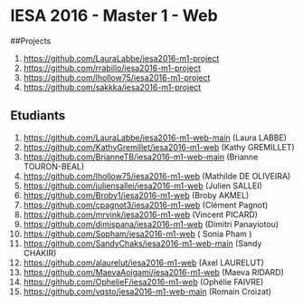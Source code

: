 # IESA 2016 - Master 1 - Web

##Projects

1. https://github.com/LauraLabbe/iesa2016-m1-project
2. https://github.com/rrabillo/iesa2016-m1-project
3. https://github.com/lhollow75/iesa2016-m1-project
4. https://github.com/sakkka/iesa2016-m1-project


## Etudiants

1. https://github.com/LauraLabbe/iesa2016-m1-web-main (Laura LABBE)
1. https://github.com/KathyGremillet/iesa2016-m1-web (Kathy GREMILLET)
1. https://github.com/BrianneTB/iesa2016-m1-web-main (Brianne TOURON-BEAL)
1. https://github.com/lhollow75/iesa2016-m1-web (Mathilde DE OLIVEIRA)
1. https://github.com/juliensallei/iesa2016-m1-web (Julien SALLEI)
1. https://github.com/Broby1/iesa2016-m1-web (Broby AKMEL)
1. https://github.com/cpagnot3/iesa2016-m1-web (Clément Pagnot)
1. https://github.com/mrvink/iesa2016-m1-web (Vincent PICARD)
1. https://github.com/dimispana/iesa2016-m1-web (Dimitri Panayiotou)
1. https://github.com/Sopham/iesa2016-m1-web ( Sonia Pham )
1. https://github.com/SandyChaks/iesa2016-m1-web-main (Sandy CHAKIR)
1. https://github.com/alaurelut/iesa2016-m1-web (Axel LAURELUT)
1. https://github.com/MaevaAoigami/iesa2016-m1-web (Maeva RIDARD)
1. https://github.com/OphelieF/iesa2016-m1-web (Ophélie FAIVRE)
1. https://github.com/vqsto/iesa2016-m1-web-main (Romain Croizat)


